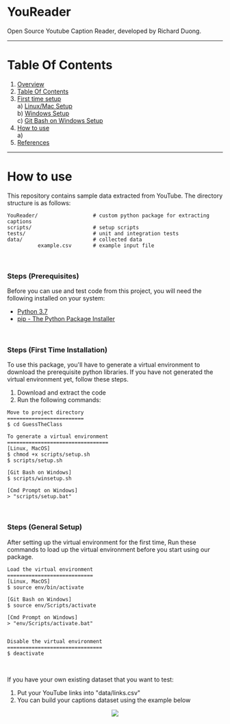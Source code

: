 # YouReader
Open Source Youtube Caption Reader, developed by Richard Duong.


------------------------------
<a name="table-of-contents"/>

Table Of Contents
=================
1. [Overview](#overview)<br>
2. [Table Of Contents](#table-of-contents)<br>
3. [First time setup](#first-time-setup)<br>
          a) [Linux/Mac Setup](#linux-setup)<br>
          b) [Windows Setup](#windows-setup)<br>
          c) [Git Bash on Windows Setup](#git-bash-setup)<br>
5. [How to use](#how-to-use)<br>
          a) 
5. [References](#references)<br>



-----------
<a name="how-to-use"/>

How to use
==========
This repository contains sample data extracted from YouTube. The directory structure is as follows:
```
YouReader/                  # custom python package for extracting captions
scripts/                    # setup scripts
tests/                      # unit and integration tests
data/                       # collected data
          example.csv       # example input file
```
<br>

### Steps (Prerequisites)
Before you can use and test code from this project, you will need the following installed on your system:
* [Python 3.7](https://www.python.org/downloads/)
* [pip - The Python Package Installer](https://pip.pypa.io/en/stable/installing/)
<br>

### Steps (First Time Installation)
To use this package, you'll have to generate a virtual environment to download the prerequisite python libraries.
If you have not generated the virtual environment yet, follow these steps.
1. Download and extract the code
2. Run the following commands:

```
Move to project directory
=========================
$ cd GuessTheClass

To generate a virtual environment
=================================
[Linux, MacOS]
$ chmod +x scripts/setup.sh
$ scripts/setup.sh

[Git Bash on Windows]
$ scripts/winsetup.sh

[Cmd Prompt on Windows]
> "scripts/setup.bat"

```
<br>

### Steps (General Setup)
After setting up the virtual environment for the first time,
Run these commands to load up the virtual environment before you start using our package.

```
Load the virtual environment
============================
[Linux, MacOS]
$ source env/bin/activate

[Git Bash on Windows]
$ source env/Scripts/activate

[Cmd Prompt on Windows]
> "env/Scripts/activate.bat" 


Disable the virtual environment
===============================
$ deactivate
```
<br>


If you have your own existing dataset that you want to test:
1. Put your YouTube links into "data/links.csv"
2. You can build your captions dataset using the example below

<p align="center">
          <img src="docs/example_program.png"/>
</p>
<br>

